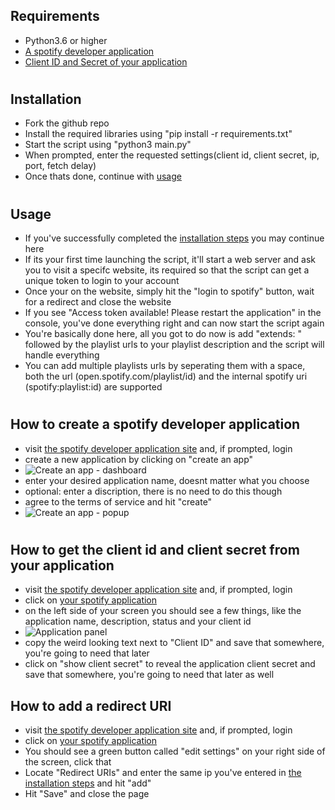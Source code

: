 ## Requirements
- Python3.6 or higher
- [A spotify developer application](#how-to-create-a-spotify-developer-application)
- [Client ID and Secret of your application](#how-to-get-the-client-id-and-client-secret-from-your-application)

#

## Installation
- Fork the github repo
- Install the required libraries using "pip install -r requirements.txt"
- Start the script using "python3 main.py"
- When prompted, enter the requested settings(client id, client secret, ip, port, fetch delay)
- Once thats done, continue with [usage](#usage)

#

## Usage
- If you've successfully completed the [installation steps](#installation) you may continue here
- If its your first time launching the script, it'll start a web server and ask you to visit a specifc website, its required so that the script can get a unique token to login to your account
- Once your on the website, simply hit the "login to spotify" button, wait for a redirect and close the website
- If you see "Access token available! Please restart the application" in the console, you've done everything right and can now start the script again
- You're basically done here, all you got to do now is add "extends: " followed by the playlist urls to your playlist description and the script will handle everything
- You can add multiple playlists urls by seperating them with a space, both the url (open.spotify.com/playlist/id) and the internal spotify uri (spotify:playlist:id) are supported
  
#

## How to create a spotify developer application
- visit [the spotify developer application site](https://developer.spotify.com/dashboard/applications) and, if prompted, login
- create a new application by clicking on "create an app"
- ![Create an app - dashboard](https://i.imgur.com/oXVwEm8.png)
- enter your desired application name, doesnt matter what you choose
- optional: enter a discription, there is no need to do this though
- agree to the terms of service and hit "create" 
- ![Create an app - popup](https://i.imgur.com/mmVkdx3.png)

#

## How to get the client id and client secret from your application
- visit [the spotify developer application site](https://developer.spotify.com/dashboard/applications) and, if prompted, login
- click on [your spotify application](#how-to-create-a-spotify-developer-application)
- on the left side of your screen you should see a few things, like the application name, description, status and your client id 
- ![Application panel](https://i.imgur.com/cduOSjf.png)
- copy the weird looking text next to "Client ID" and save that somewhere, you're going to need that later
- click on "show client secret" to reveal the application client secret and save that somewhere, you're going to need that later as well

## How to add a redirect URI
- visit [the spotify developer application site](https://developer.spotify.com/dashboard/applications) and, if prompted, login
- click on [your spotify application](#how-to-create-a-spotify-developer-application)
- You should see a green button called "edit settings" on your right side of the screen, click that
- Locate "Redirect URIs" and enter the same ip you've entered in [the installation steps](#installation) and hit "add"
- Hit "Save" and close the page